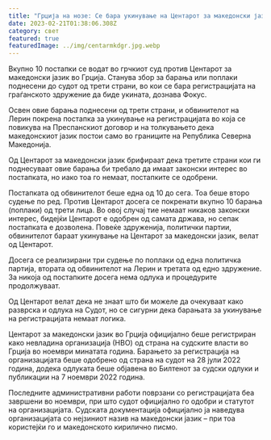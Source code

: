 ```yaml
---
title: "Грција на нозе: Се бара укинување на Центарот за македонски јазик"
date: 2023-02-21T01:38:06.308Z
category: свет
featured: true
featuredImage: ../img/centarmkdgr.jpg.webp
---
```


Вкупно 10 постапки се водат во грчкиот суд против Центарот за македонски јазик во Грција. Станува збор за барања или поплаки поднесени до судот од трети страни, во кои се бара регистрацијата на граѓанското здружение да биде укината, дознава Фокус.

Освен овие барања поднесени од трети страни, и обвинителот на Лерин покрена постапка за укинување на регистрацијата во која се повикува на Преспанскиот договор и на толкувањето дека македонскиот јазик постои само во границите на Република Северна Македонија.

Од Центарот за македонски јазик брифираат дека третите страни кои ги поднесуваат овие барања би требало да имаат законски интерес во постапката, но иако тоа го немаат, постапките се одобрени.

Постапката од обвинителот беше една од 10 до сега. Тоа беше второ судење по ред. Против Центарот досега се покренати вкупно 10 барања (поплаки) од трети лица. Во овој случај тие немаат никаков законски интерес, бидејќи Центарот е одобрен од самата држава, но сепак постапката е дозволена. Повеќе здруженија, политички партии, обвинителот бараат укинување на Центарот за македонски јазик, велат од Центарот.

Досега се реализирани три судење по поплаки од една политичка партија, втората од обвинителот на Лерин и третата од едно здружение. За никоја од постапките досега нема одлука и процедурите продолжуваат.

Од Центарот велат дека не знаат што би можеле да очекуваат како разврска и одлука на Судот, но се сигурни дека барањата за укинување на регистрацијата немаат логика.

Центарот за македонски јазик во Грција официјално беше регистриран како невладина организација (НВО) од страна на судските власти во Грција во ноември минатата година. Барањето за регистрација на организацијата беше одобрено од страна на судот на 28 јули 2022 година, додека одлуката беше објавена во Билтенот за судски одлуки и публикации на 7 ноември 2022 година.

Последните административни работи поврзани со регистрацијата беа завршени во ноември, при што судот официјално го одобри и статутот на организацијата. Судската документација официјално ја наведува организацијата со нејзиниот назив на македонски јазик – при тоа користејќи го и македонското кирилично писмо.
